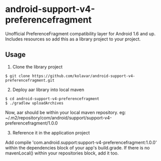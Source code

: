 android-support-v4-preferencefragment
=====================================

Unofficial PreferenceFragment compatibility layer for Android 1.6 and up. Includes resources so add this as a library project to your project.

## Usage

1. Clone the library project

```
$ git clone https://github.com/kolavar/android-support-v4-preferencefragment.git
```

2. Deploy aar library into local maven

```
$ cd android-support-v4-preferencefragment
$ ./gradlew uploadArchives
```
Now, aar should be within your local maven repository. eg: ~/.m2/repository/com/android/support/support-v4-preferencefragment/1.0.0

3. Reference it in the application project

Add compile 'com.android.support:support-v4-preferencefragment:1.0.0' within the dependencies block of your app's build.grade.
If there is no mavenLocal() within your repositories block, add it too.

